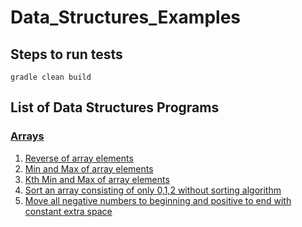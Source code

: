 # Data_Structures_Examples

## Steps to run tests

```Shell
gradle clean build
```

## List of Data Structures Programs

### **<ins>Arrays</ins>**
1. [Reverse of array elements](src/main/java/com/ds/examples/arrays/ReverseArrayExample.java)
2. [Min and Max of array elements](src/main/java/com/ds/examples/arrays/MinMaxExample.java)
3. [Kth Min and Max of array elements](src/main/java/com/ds/examples/arrays/KthMinMaxExample.java)
4. [Sort an array consisting of only 0,1,2 without sorting algorithm](src/main/java/com/ds/examples/arrays/SortingNumbersOfOneTwoAndZeroExample.java)
5. [Move all negative numbers to beginning and positive to end with constant extra space](src/main/java/com/ds/examples/arrays/MovePositiveNegativeNumbersToDiffSidesExample.java)



